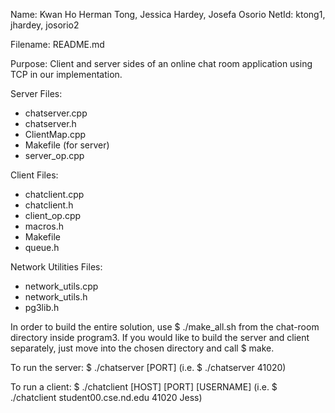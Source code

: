 Name: Kwan Ho Herman Tong, Jessica Hardey, Josefa Osorio
NetId: ktong1, jhardey, josorio2

Filename: README.md

Purpose: Client and server sides of an online chat room application using TCP in our implementation.

Server Files:
- chatserver.cpp
- chatserver.h
- ClientMap.cpp
- Makefile (for server)
- server_op.cpp

Client Files:
- chatclient.cpp
- chatclient.h
- client_op.cpp
- macros.h
- Makefile
- queue.h

Network Utilities Files:
- network_utils.cpp
- network_utils.h
- pg3lib.h

In order to build the entire solution, use $ ./make_all.sh from the chat-room directory inside program3.
If you would like to build the server and client separately, just move into the chosen directory and call $ make.

To run the server:
   $ ./chatserver [PORT] (i.e. $ ./chatserver 41020)

To run a client:
   $ ./chatclient [HOST] [PORT] [USERNAME] (i.e. $ ./chatclient student00.cse.nd.edu 41020 Jess)
